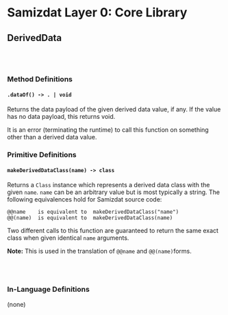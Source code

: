 Samizdat Layer 0: Core Library
==============================

DerivedData
-----------

<br><br>
### Method Definitions

#### `.dataOf() -> . | void`

Returns the data payload of the given derived data value, if any. If the value
has no data payload, this returns void.

It is an error (terminating the runtime) to call this function on something
other than a derived data value.

### Primitive Definitions

#### `makeDerivedDataClass(name) -> class`

Returns a `Class` instance which represents a derived data class
with the given `name`. `name` can be an arbitrary value but is most
typically a string. The following equivalences hold for Samizdat
source code:

```
@@name    is equivalent to  makeDerivedDataClass("name")
@@(name)  is equivalent to  makeDerivedDataClass(name)
```

Two different calls to this function are guaranteed to return the same exact
class when given identical `name` arguments.

**Note:** This is used in the translation of `@@name` and `@@(name)`forms.


<br><br>
### In-Language Definitions

(none)

